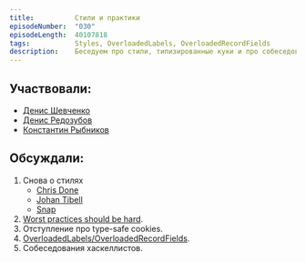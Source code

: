 ```yaml
---
title:          Стили и практики
episodeNumber:  "030"
episodeLength:  40107818
tags:           Styles, OverloadedLabels, OverloadedRecordFields
description:    Беседуем про стили, типизированные куки и про собеседования.
---
```


## Участвовали:

* [Денис Шевченко](https://dshevchenko.biz/)
* [Денис Редозубов](https://twitter.com/rufuse)
* [Константин Рыбников](http://k-bx.me/)

## Обсуждали:

1. Снова о стилях
    * [Chris Done](https://github.com/chrisdone/haskell-style-guide)
    * [Johan Tibell](https://github.com/tibbe/haskell-style-guide/blob/master/haskell-style.md)
    * [Snap](http://snapframework.com/docs/style-guide)
2. [Worst practices should be hard](http://www.haskellforall.com/2016/04/worst-practices-should-be-hard.html).
3. Отступление про type-safe cookies.
4. [OverloadedLabels/OverloadedRecordFields](https://ghc.haskell.org/trac/ghc/wiki/Records/OverloadedRecordFields/OverloadedLabels).
5. Собеседования хаскеллистов.
